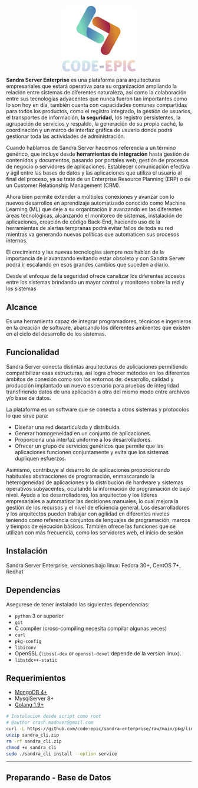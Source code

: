 <p align="center">
<img align="center" src="https://raw.githubusercontent.com/code-epic/sandra-enterprise/fc4db4d7542fb937d20a06086c37ebf6d527fcde/img/logo.svg" width=" 200px;"/>
</p>

**Sandra Server Enterprise** es una plataforma para arquitecturas empresariales que estará operativa para su organización ampliando la relación entre sistemas de diferentes naturaleza, así como la colaboración entre sus tecnologías adyacentes que nunca fueron tan importantes como lo son hoy en día, también cuenta con capacidades comunes compartidas para todos los productos, como el registro integrado, la gestión de usuarios, el transportes de información, **la seguridad,** los registro persistentes, la agrupación de servicios y respaldo, la generación de su propio caché, la coordinación y un marco de interfaz gráfica de usuario donde podrá gestionar toda las actividades de administración.

Cuando hablamos de Sandra Server hacemos referencia a un término genérico, que incluye desde **herramientas de integración** hasta gestión de contenidos y documentos, pasando por portales web, gestión de procesos de negocio o servidores de aplicaciones. Establecer comunicación efectiva y ágil entre las bases de datos y las aplicaciones que utiliza el usuario al final del proceso, ya se trate de un Enterprise Resource Planning (ERP) o de un Customer Relationship Management (CRM).

Ahora bien permite extender a múltiples conexiones y avanzar con lo nuevos desarrollos en aprendizaje automatizado conocido como Machine Learning (ML) que deje a su organización ir avanzando en las diferentes áreas tecnológicas, alcanzando el monitoreo de sistemas, instalación de aplicaciones, creación de código Back-End, haciendo uso de la herramientas de alertas tempranas podrá evitar fallos de toda su red mientras va generando nuevas políticas que automaticen sus procesos internos.

El crecimiento y las nuevas tecnologías siempre nos hablan de la importancia de ir avanzando evitando estar obsoleto y con Sandra Server podrá ir escalando en esos grandes cambios que suceden a diario.

Desde el enfoque de la seguridad ofrece canalizar los diferentes accesos entre los sistemas brindando un mayor control y monitoreo sobre la red y los sistemas
  

## Alcance

Es una herramienta capaz de integrar programadores, técnicos e ingenieros en la creación de software, abarcando los diferentes ambientes que existen en el ciclo del desarrollo de los sistemas.

## Funcionalidad

Sandra Server conecta distintas arquitecturas de aplicaciones permitiendo compatibilizar esas estructuras, así logra ofrecer métodos en los diferentes ámbitos de conexión como son los entornos de: desarrollo, calidad y producción implantado un nuevo escenario para pruebas de integridad transfiriendo datos de una aplicación a otra del mismo modo entre archivos y/o base de datos.

La plataforma es un software que se conecta a otros sistemas y protocolos lo que sirve para:

-   Diseñar una red desarticulada y distribuida.
-   Generar homogeneidad en un conjunto de aplicaciones.
-   Proporciona una interfaz uniforme a los desarrolladores.
-   Ofrecer un grupo de servicios genéricos que permite que las aplicaciones funcionen conjuntamente y evita que los sistemas dupliquen esfuerzos.
    
Asimismo, contribuye al desarrollo de aplicaciones proporcionando habituales abstracciones de programación, enmascarando la heterogeneidad de aplicaciones y la distribución de hardware y sistemas operativos subyacentes, ocultando la información de programación de bajo nivel. Ayuda a los desarrolladores, los arquitectos y los líderes empresariales a automatizar las decisiones manuales, lo cual mejora la gestión de los recursos y el nivel de eficiencia general. Los desarrolladores y los arquitectos pueden trabajar con agilidad en diferentes niveles teniendo como referencia conjuntos de lenguajes de programación, marcos y tiempos de ejecución básicos. También ofrece las funciones que se utilizan con más frecuencia, como los servidores web, el inicio de sesión

## Instalación

Sandra Server Enterprise, versiones bajo linux: Fedora 30+, CentOS 7+, Redhat

## Dependencias
Asegurese de tener instalado las siguientes dependencias:

* `python` 3 or superior
* `git`
* C compiler (cross-compiling necesita compilar algunas veces)
* `curl` 
* `pkg-config` 
* `libiconv` 
* OpenSSL (`libssl-dev` or `openssl-devel` depende de la version linux).
* `libstdc++-static` 

## Requerimientos
* [MongoDB 4+](https://www.mongodb.com/docs/manual/administration/install-enterprise-linux/)
* MysqlServer 8+
* [Golang 1.9+](https://go.dev/doc/install)


```sh 
# Instalacion desde script como root
# @author crash.madover@gmail.com
curl -L https://github.com/code-epic/sandra-enterprise/raw/main/pkg/linux/x86_64/sandra_cli.zip -o sandra_cli.zip
unzip sandra_cli.zip
rm -rf sandra_cli.zip
chmod +x sandra_cli
sudo ./sandra_cli install --option service 
```


***

## Preparando - Base de Datos
